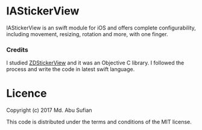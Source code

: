 # IAStickerView
IAStickerView is an swift module for iOS and offers complete configurability, including movement, resizing, rotation and more, with one finger.

### Credits

I studied [ZDStickerView](https://github.com/zedoul/ZDStickerView) and it was an Objective C library. I followed the process and write the code in latest swift language.


Licence
========
Copyright (c) 2017 Md. Abu Sufian

This code is distributed under the terms and conditions of the MIT license.
